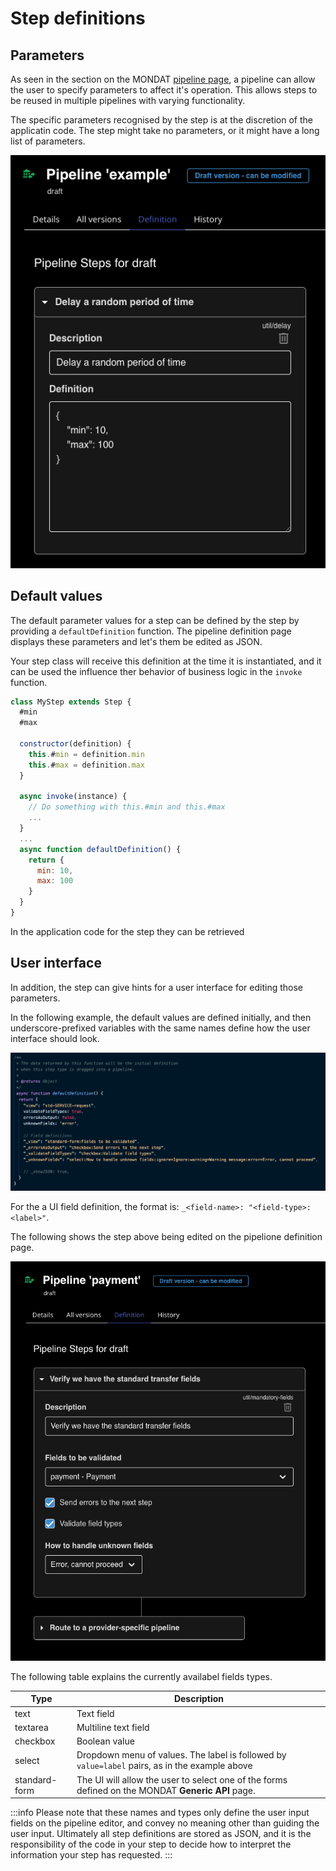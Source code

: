 # Step definitions

## Parameters
As seen in the section on the MONDAT
[pipeline page](/guide/DZDmondat-pipelines.html#pipeline-definition),
a pipeline can allow the user to specify parameters to affect it's operation.
This allows steps to be reused in multiple pipelines with varying functionality.

The specific parameters recognised by the step is
at the discretion of the applicatin code.
The step might take no parameters, or it might have a long list of parameters.

![DATP Node](../../assets/datp/step-definition-0.png)

##  Default values
The default parameter values for a step can be defined by the step by
providing a `defaultDefinition` function.
The pipeline definition page displays these parameters and let's them
be edited as JSON.

Your step class will receive this definition
at the time it is instantiated, and it can be used the influence ther behavior
of business logic in the `invoke` function.

```javascript
class MyStep extends Step {
  #min
  #max

  constructor(definition) {
    this.#min = definition.min
    this.#max = definition.max
  }

  async invoke(instance) {
    // Do something with this.#min and this.#max
    ...
  }
  ...
  async function defaultDefinition() {
    return {
      min: 10,
      max: 100
    }
  }
}
```




In the application code for the step they can be retrieved 

## User interface
In addition, the step can give hints for a user interface for editing those
parameters.

In the following example, the default values are defined initially,
and then underscore-prefixed variables with the same names define
how the user interface should look.

![DATP Node](../../assets/datp/step-definition-1.png)


For the a UI field definition, the format is:
`_<field-name>: "<field-type>:<label>"`.

The following shows the step above being edited on the pipelione definition page.

![DATP Node](../../assets/datp/step-definition-2.png)


The following table explains the currently availabel fields types.

|Type|Description|
|-----|-----------|
| text | Text field |
| textarea | Multiline text field |
| checkbox | Boolean value |
| select | Dropdown menu of values. The label is followed by `value=label` pairs, as in the example above |
| standard-form | The UI will allow the user to select one of the forms defined on the MONDAT **Generic API** page. |

:::info
Please note that these names and types only define the user input fields
on the pipeline editor,
and convey no meaning other than guiding the user input.
Ultimately all step definitions are stored as JSON, and it is the
responsibility of the code in your step to decide how to interpret the
information your step has requested.
:::
